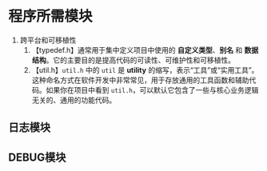 # 程序所需模块

1. 跨平台和可移植性		
   1. 【typedef.h】通常用于集中定义项目中使用的 **自定义类型**、**别名** 和 **数据结构**。它的主要目的是提高代码的可读性、可维护性和可移植性。
   2. 【util.h】`util.h` 中的 `util` 是 **utility** 的缩写，表示“工具”或“实用工具”。这种命名方式在软件开发中非常常见，用于存放通用的工具函数和辅助代码。如果你在项目中看到 `util.h`，可以默认它包含了一些与核心业务逻辑无关的、通用的功能代码。				







## 日志模块











## DEBUG模块

